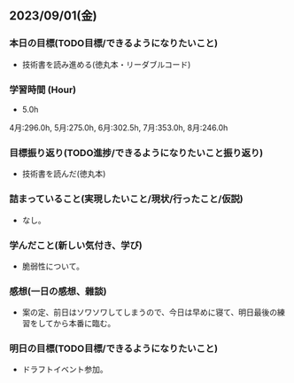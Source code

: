 ## 2023/09/01(金)

### 本日の目標(TODO目標/できるようになりたいこと)

- 技術書を読み進める(徳丸本・リーダブルコード)

### 学習時間 (Hour)

- 5.0h

4月:296.0h, 5月:275.0h, 6月:302.5h, 7月:353.0h, 8月:246.0h

### 目標振り返り(TODO進捗/できるようになりたいこと振り返り)

- 技術書を読んだ(徳丸本)

### 詰まっていること(実現したいこと/現状/行ったこと/仮説)

- なし。

### 学んだこと(新しい気付き、学び)

- 脆弱性について。

### 感想(一日の感想、雜談)

- 案の定、前日はソワソワしてしまうので、今日は早めに寝て、明日最後の練習をしてから本番に臨む。

### 明日の目標(TODO目標/できるようになりたいこと)

- ドラフトイベント参加。
